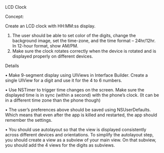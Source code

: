 LCD Clock

Concept:

Create an LCD clock with HH:MM:ss display.

1. The user should be able to set color of the digits, change the background image, set the time-zone, and the time format – 24hr/12hr. In 12-hour format, show AM/PM.
2. Make sure the clock rotates correctly when the device is rotated and is displayed properly on different devices.

Details

• Make 9-segment display using UIViews in Interface Builder. Create a single UIView for a digit and use it for the 4 to 6 numbers.

• Use NSTimer to trigger time changes on the screen. Make sure the displayed time is in sync (within a second) with the phone’s clock. (It can be in a different time zone than the phone though)

• The user’s preferences above should be saved using NSUserDefaults. Which means that even after the app is killed and restarted, the app should remember the settings.

• You should use autolayout so that the view is displayed consistently across different devices and orientations. To simplify the autolayout step, you should create a view as a subview of your main view. On that subview, you should add the 4 views for the digits as subviews.
